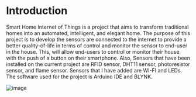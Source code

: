 # Introduction
Smart Home Internet of Things is a project that aims to transform traditional homes into an automated, intelligent, and elegant home. The purpose of this project is to develop the sensors are connected to the internet to provide a better quality-of-life in terms of control and monitor the sensor to end-user in the house. This, will allow end-users to control or monitor their house with the push of a button on their smartphone. Also, Sensors that have been installed on the current project are RFID sensor, DHT11 sensor, photoresistor sensor, and flame sensor. Sensors that I have added are WI-FI and LEDs. The software used for the project is Arduino IDE and BLYNK.

![image](https://github.com/fsdkumk/Smart-Home/assets/141599942/0b3fc4af-c768-4847-8b61-9258ff0e41ff)

